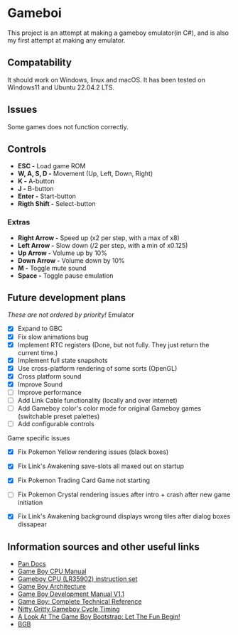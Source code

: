 # Gameboi
This project is an attempt at making a gameboy emulator(in C#), and is also my first attempt at making any emulator.

## Compatability
It should work on Windows, linux and macOS. It has been tested on Windows11 and Ubuntu 22.04.2 LTS.

## Issues
Some games does not function correctly.

## Controls
* __ESC -__ Load game ROM
* __W, A, S, D -__  Movement (Up, Left, Down, Right)
* __K -__ A-button
* __J -__ B-button
* __Enter -__ Start-button
* __Rigth Shift -__ Select-button

### Extras
* __Right Arrow -__ Speed up (x2 per step, with a max of x8)
* __Left Arrow -__ Slow down (/2 per step, with a min of x0.125)
* __Up Arrow -__ Volume up by 10%
* __Down Arrow -__ Volume down by 10%
* __M -__ Toggle mute sound
* __Space -__ Toggle pause emulation


## Future development plans
_These are not ordered by priority!_
Emulator 
- [x] Expand to GBC
- [x] Fix slow animations bug
- [x] Implement RTC registers (Done, but not fully. They just return the current time.)
- [x] Implement full state snapshots
- [x] Use cross-platform rendering of some sorts (OpenGL)
- [x] Cross platform sound
- [x] Improve Sound
- [ ] Improve performance
- [ ] Add Link Cable functionality (locally and over internet)
- [ ] Add Gameboy color's color mode for original Gameboy games (switchable preset palettes)
- [ ] Add configurable controls

Game specific issues
  - [x] Fix Pokemon Yellow rendering issues (black boxes)
  - [x] Fix Link's Awakening save-slots all maxed out on startup
  - [x] Fix Pokemon Trading Card Game not starting
  - [ ] Fix Pokemon Crystal rendering issues after intro + crash after new game initiation
  - [x] Fix Link's Awakening background displays wrong tiles after dialog boxes dissapear


## Information sources and other useful links
* [Pan Docs](http://bgb.bircd.org/pandocs.htm)
* [Game Boy CPU Manual](http://marc.rawer.de/Gameboy/Docs/GBCPUman.pdf)
* [Gameboy CPU (LR35902) instruction set](https://pastraiser.com/cpu/gameboy/gameboy_opcodes.html)
* [Game Boy Architecture](https://www.copetti.org/writings/consoles/game-boy/)
* [Game Boy Development Manual V1.1](https://archive.org/details/GameBoyProgManVer1.1)
* [Game Boy: Complete Technical Reference](https://gekkio.fi/files/gb-docs/gbctr.pdf)
* [Nitty Gritty Gameboy Cycle Timing](http://blog.kevtris.org/blogfiles/Nitty%20Gritty%20Gameboy%20VRAM%20Timing.txt)
* [A Look At The Game Boy Bootstrap: Let The Fun Begin!](https://realboyemulator.wordpress.com/2013/01/03/a-look-at-the-game-boy-bootstrap-let-the-fun-begin/)
* [BGB](http://bgb.bircd.org/)

